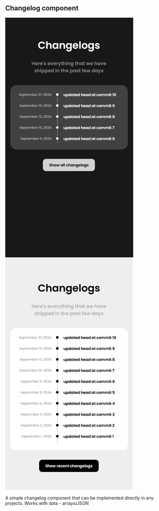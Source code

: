 ## Changelog component


![alt text](changelogs_dark.png)
![alt text](changelogs_light.png)

A simple changelog component that can be implemented directly in any projects.
Works with data - arrays/JSON